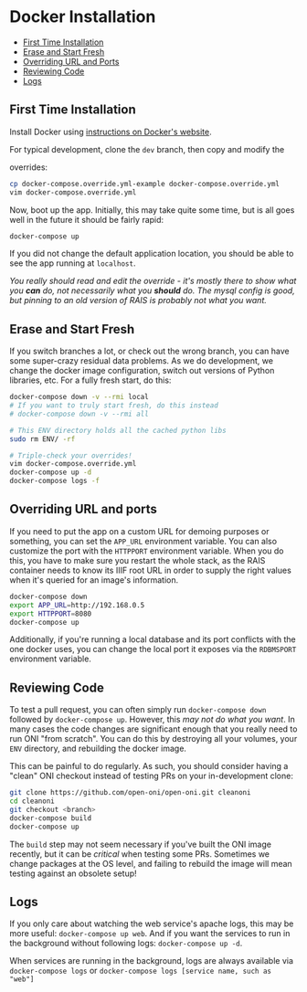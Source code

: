 # Docker Installation

- [First Time Installation](#first-time-installation)
- [Erase and Start Fresh](#erase-and-start-fresh)
- [Overriding URL and Ports](#overriding-url-and-ports)
- [Reviewing Code](#reviewing-code)
- [Logs](#logs)

## First Time Installation

Install Docker using [instructions on Docker's website](https://www.docker.com/products/docker-desktop).

For typical development, clone the `dev` branch, then copy and modify the

overrides:

```bash
cp docker-compose.override.yml-example docker-compose.override.yml
vim docker-compose.override.yml
```

Now, boot up the app. Initially, this may take quite some time, but is all goes well in the future it should be fairly rapid:

```bash
docker-compose up
```

If you did not change the default application location, you should be able to see the app running at `localhost`.

*You really should read and edit the override - it's mostly there to show what
you **can** do, not necessarily what you **should** do.  The mysql config is
good, but pinning to an old version of RAIS is probably not what you want.*

## Erase and Start Fresh

If you switch branches a lot, or check out the wrong branch, you can have some
super-crazy residual data problems.  As we do development, we change the docker
image configuration, switch out versions of Python libraries, etc.  For a fully
fresh start, do this:

```bash
docker-compose down -v --rmi local
# If you want to truly start fresh, do this instead
# docker-compose down -v --rmi all

# This ENV directory holds all the cached python libs
sudo rm ENV/ -rf

# Triple-check your overrides!
vim docker-compose.override.yml
docker-compose up -d
docker-compose logs -f
```

## Overriding URL and ports

If you need to put the app on a custom URL for demoing purposes or something,
you can set the `APP_URL` environment variable.  You can also customize the
port with the `HTTPPORT` environment variable.  When you do this, you have to
make sure you restart the whole stack, as the RAIS container needs to know its
IIIF root URL in order to supply the right values when it's queried for an
image's information.

```bash
docker-compose down
export APP_URL=http://192.168.0.5
export HTTPPORT=8080
docker-compose up
```

Additionally, if you're running a local database and its port conflicts with
the one docker uses, you can change the local port it exposes via the
`RDBMSPORT` environment variable.

## Reviewing Code

To test a pull request, you can often simply run `docker-compose down` followed
by `docker-compose up`.  However, this *may not do what you want*.  In many
cases the code changes are significant enough that you really need to run ONI
"from scratch".  You can do this by destroying all your volumes, your `ENV`
directory, and rebuilding the docker image.

This can be painful to do regularly.  As such, you should consider having a
"clean" ONI checkout instead of testing PRs on your in-development clone:

```bash
git clone https://github.com/open-oni/open-oni.git cleanoni
cd cleanoni
git checkout <branch>
docker-compose build
docker-compose up
```

The `build` step may not seem necessary if you've built the ONI image recently,
but it can be *critical* when testing some PRs.  Sometimes we change packages
at the OS level, and failing to rebuild the image will mean testing against an
obsolete setup!

## Logs

If you only care about watching the web service's apache logs, this may be more
useful: `docker-compose up web`.  And if you want the services to run in the
background without following logs: `docker-compose up -d`.

When services are running in the background, logs are always available via
`docker-compose logs` or `docker-compose logs [service name, such as "web"]`
